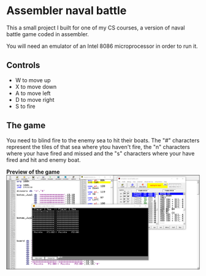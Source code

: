 # Assembler naval battle

This a small project I built for one of my CS courses, a version of naval battle game coded in assembler.

You will need an emulator of an Intel 8086 microprocessor in order to run it. 

## Controls

- W to move up
- X to move down
- A to move left
- D to move right
- S to fire

## The game
You need to blind fire to the enemy sea to hit their boats. The "#" characters represent the tiles of that sea where ytou haven't fire, the "n" characters where your have fired and missed and the "s" characters where your have fired and hit and enemy boat.


**Preview of the game**
![Preview of the game ](media/naval-battle.png)

 